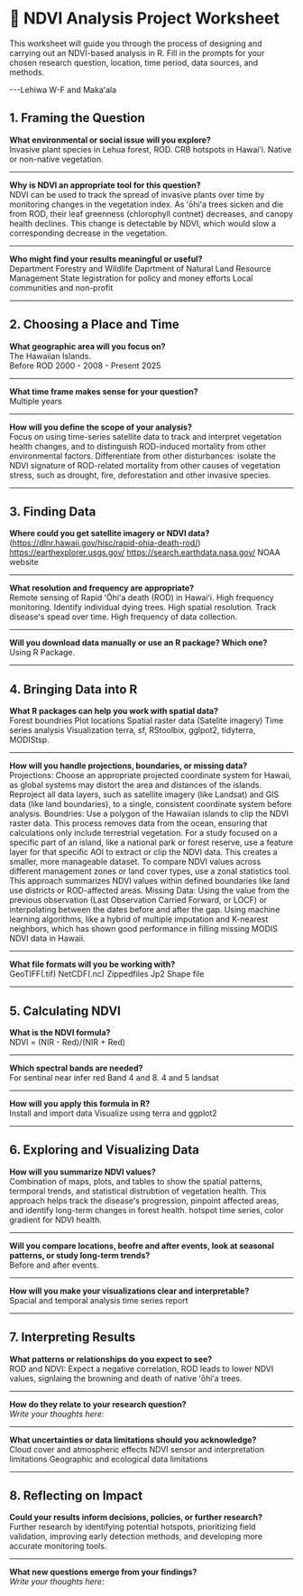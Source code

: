 # 🌿 NDVI Analysis Project Worksheet  

This worksheet will guide you through the process of designing and carrying out an NDVI-based analysis in R. Fill in the prompts for your chosen research question, location, time period, data sources, and methods.  

---Lehiwa W-F and Makaʻala

## 1. Framing the Question  

**What environmental or social issue will you explore?**  
Invasive plant species in Lehua forest, ROD.
CRB hotspots in Hawaiʻi.
Native or non-native vegetation.

---

**Why is NDVI an appropriate tool for this question?**  
NDVI can be used to track the spread of invasive plants over time by monitoring changes in the vegetation index. As ʻōhiʻa trees sicken and die from ROD, their leaf greenness (chlorophyll contnet) decreases, and canopy health declines. This change is detectable by NDVI, which would slow a corresponding decrease in the vegetation. 

---

**Who might find your results meaningful or useful?**  
Department Forestry and Wildlife
Daprtment of Natural Land Resource Management 
State legistration for policy and money efforts
Local communities and non-profit

---

## 2. Choosing a Place and Time  

**What geographic area will you focus on?**  
The Hawaiian Islands.  
Before ROD 2000 - 2008 - Present 2025

---

**What time frame makes sense for your question?**  
Multiple years 

---

**How will you define the scope of your analysis?**  
Focus on using time-series satellite data to track and interpret vegetation health changes, and to distinguish ROD-induced mortality from other environmental factors. Differentiate from other disturbances: isolate the NDVI signature of ROD-related mortality from other causes of vegetation stress, such as drought, fire, deforestation and other invasive species.  

---

## 3. Finding Data  

**Where could you get satellite imagery or NDVI data?**  
(https://dlnr.hawaii.gov/hisc/rapid-ohia-death-rod/)
https://earthexplorer.usgs.gov/
https://search.earthdata.nasa.gov/
NOAA website

---

**What resolution and frequency are appropriate?**  
Remote sensing of Rapid ʻŌhiʻa death (ROD) in Hawaiʻi.
High frequency monitoring.
Identify individual dying trees.
High spatial resolution.
Track diseaseʻs spead over time.
High frequency of data collection.

---

**Will you download data manually or use an R package? Which one?**  
Using R Package. 

---

## 4. Bringing Data into R  

**What R packages can help you work with spatial data?**  
Forest boundries
Plot locations
Spatial raster data (Satelite imagery)
Time series analysis
Visualization
terra, sf, RStoolbix, gglpot2, tidyterra, MODIStsp.

---

**How will you handle projections, boundaries, or missing data?**  
Projections:
Choose an appropriate projected coordinate system for Hawaii, as global systems may distort the area and distances of the islands.
Reproject all data layers, such as satellite imagery (like Landsat) and GIS data (like land boundaries), to a single, consistent coordinate system before analysis. 
Boundries:
Use a polygon of the Hawaiian islands to clip the NDVI raster data. This process removes data from the ocean, ensuring that calculations only include terrestrial vegetation.
For a study focused on a specific part of an island, like a national park or forest reserve, use a feature layer for that specific AOI to extract or clip the NDVI data. This creates a smaller, more manageable dataset.
To compare NDVI values across different management zones or land cover types, use a zonal statistics tool. This approach summarizes NDVI values within defined boundaries like land use districts or ROD-affected areas.
Missing Data:
Using the value from the previous observation (Last Observation Carried Forward, or LOCF) or interpolating between the dates before and after the gap.
Using machine learning algorithms, like a hybrid of multiple imputation and K-nearest neighbors, which has shown good performance in filling missing MODIS NDVI data in Hawaii. 

---

**What file formats will you be working with?**  
GeoTIFF(.tif)
NetCDF(.nc)
Zippedfiles
Jp2
Shape file

---

## 5. Calculating NDVI  

**What is the NDVI formula?**  
NDVI = (NIR - Red)/(NIR + Red)

---

**Which spectral bands are needed?**  
For sentinal near infer red Band 4 and 8.
4 and 5 landsat

---

**How will you apply this formula in R?**  
Install and import data
Visualize using terra and ggplot2

---

## 6. Exploring and Visualizing Data  

**How will you summarize NDVI values?**  
Combination of maps, plots, and tables to show the spatial patterns, termporal trends, and statistical distrubtion of vegetation health. This approach helps track the diseaseʻs progression, pinpoint affected areas, and identify long-term changes in forest health. 
hotspot time series, color gradient for NDVI health. 

---

**Will you compare locations, beofre and after events, look at seasonal patterns, or study long-term trends?**  
Before and after events.

---

**How will you make your visualizations clear and interpretable?**  
Spacial and temporal analysis
time series report

---

## 7. Interpreting Results  

**What patterns or relationships do you expect to see?**  
ROD and NDVI: Expect a negative correlation, ROD leads to lower NDVI values, signlaing the browning and death of native ʻōhiʻa trees.

---

**How do they relate to your research question?**  
*Write your thoughts here:*  

---

**What uncertainties or data limitations should you acknowledge?**  
Cloud cover and atmospheric effects
NDVI sensor and interpretation limitations
Geographic and ecological data limitations

---

## 8. Reflecting on Impact  


**Could your results inform decisions, policies, or further research?**  
Further research by identifying potential hotspots, prioritizing field validation, improving early detection methods, and developing more accurate monitoring tools.  

---

**What new questions emerge from your findings?**  
*Write your thoughts here:*  
